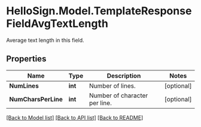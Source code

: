 # HelloSign.Model.TemplateResponseFieldAvgTextLength
Average text length in this field.

## Properties

Name | Type | Description | Notes
------------ | ------------- | ------------- | -------------
**NumLines** | **int** |  Number of lines.  | [optional] 
**NumCharsPerLine** | **int** |  Number of character per line.  | [optional] 

[[Back to Model list]](../README.md#documentation-for-models) [[Back to API list]](../README.md#documentation-for-api-endpoints) [[Back to README]](../README.md)

